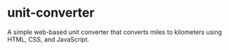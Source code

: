 # unit-converter
A simple web-based unit converter that converts miles to kilometers using HTML, CSS, and JavaScript.
